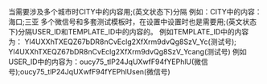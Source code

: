 当需要涉及多个城市时CITY中的内容用;(英文状态下)分隔     例如：CITY中的内容：海口;三亚
多个微信号和多套测试模板时，在设置中设置时也是需要用;(英文状态下)分隔USER_ID和TEMPLATE_ID中的内容的。
             例如TEMPLATE_ID中的内容为：
             Yl4UXXhTXEQZ67bDR8nCvEclg2XfXrm9dvQg8SzV_Yc(测试号);
             Yl4UXXhTXEQZ67bDR8nCvEclg2XfXrm9dvQg8SzV_Ycang(测试号)
             例如USER_ID中的内容为：oucy75_tlP24JqUXwfF94fYEPhlU(微信号);oucy75_tlP24JqUXwfF94fYEPhlUsen(微信号)
            
